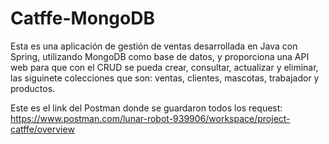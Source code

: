 # Catffe-MongoDB

Esta es una aplicación de gestión de ventas desarrollada en Java con Spring, utilizando MongoDB como base de datos, y proporciona una API web para que con el CRUD se pueda crear, consultar, actualizar y eliminar, las siguinete colecciones que son: ventas, clientes, mascotas, trabajador y productos.

Este es el link del Postman donde se guardaron todos los request: https://www.postman.com/lunar-robot-939906/workspace/project-catffe/overview

